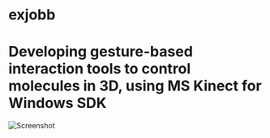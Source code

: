 # exjobb
<h1> Developing gesture-based interaction tools to control molecules in 3D, using MS Kinect for Windows SDK </h1>

![Screenshot](https://github.com/Magnusnorrby/exjobb/blob/master/Images/Screenshot.png)
